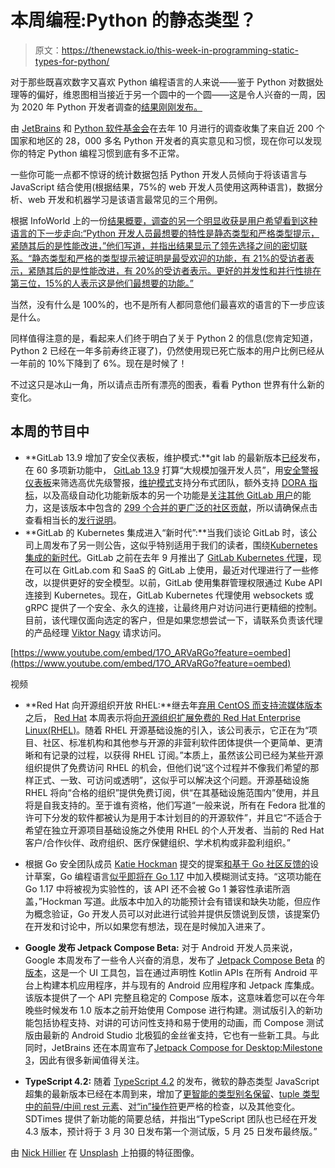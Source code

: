 # 本周编程:Python 的静态类型？

> 原文：<https://thenewstack.io/this-week-in-programming-static-types-for-python/>

对于那些既喜欢数字又喜欢 Python 编程语言的人来说——鉴于 Python 对数据处理等的偏好，维恩图相当接近于另一个圆中的一个圆——这是令人兴奋的一周，因为 2020 年 Python 开发者调查的[结果刚刚发布。](https://www.jetbrains.com/lp/python-developers-survey-2020/)

由 [JetBrains](https://www.jetbrains.com/) 和 [Python 软件基金会](https://www.python.org/psf/)在去年 10 月进行的调查收集了来自近 200 个国家和地区的 28，000 多名 Python 开发者的真实意见和习惯，现在你可以发现你的特定 Python 编程习惯到底有多不正常。

一些你可能一点都不惊讶的统计数据包括 Python 开发人员倾向于将该语言与 JavaScript 结合使用(根据结果，75%的 web 开发人员使用这两种语言)，数据分析、web 开发和机器学习是该语言最常见的三个用例。

根据 InfoWorld 上的一份[结果概要，调查的另一个明显收获是用户希望看到这种语言的下一步走向:“Python 开发人员最想要的特性是静态类型和严格类型提示，紧随其后的是性能改进，”他们写道，并指出结果显示了领先选择之间的密切联系。“静态类型和严格的类型提示被证明是最受欢迎的功能，有 21%的受访者表示，紧随其后的是性能改进，有 20%的受访者表示。更好的并发性和并行性排在第三位，15%的人表示这是他们最想要的功能。”](https://www.infoworld.com/article/3609589/python-developers-want-static-typing.html)

当然，没有什么是 100%的，也不是所有人都同意他们最喜欢的语言的下一步应该是什么。

同样值得注意的是，看起来人们终于明白了关于 Python 2 的信息(您肯定知道，Python 2 已经在一年多前寿终正寝了)，仍然使用现已死亡版本的用户比例已经从一年前的 10%下降到了 6%。现在是时候了！

不过这只是冰山一角，所以请点击所有漂亮的图表，看看 Python 世界有什么新的变化。

## 本周的节目中

*   **GitLab 13.9 增加了安全仪表板，维护模式:**git lab 的最新版本[已经](https://about.gitlab.com/?utm_content=inline-mention)发布，在 60 多项新功能中， [GitLab 13.9](https://about.gitlab.com/releases/2021/02/22/gitlab-13-9-released/) 打算“大规模加强开发人员”，用[安全警报仪表板](https://about.gitlab.com/releases/2021/02/22/gitlab-13-9-released/#security-alert-dashboard-for-container-network-policy-alerts)来筛选高优先级警报，[维护模式](https://about.gitlab.com/releases/2021/02/22/gitlab-13-9-released/#maintenance-mode)支持分布式团队，额外支持 [DORA 指标](https://gitlab.com/groups/gitlab-org/-/epics/4358)，以及高级自动化功能新版本的另一个功能是[关注其他 GitLab 用户](https://about.gitlab.com/releases/2021/02/22/gitlab-13-9-released/#follow-user-activity)的能力，这是该版本中包含的 [299 个合并的更广泛的社区贡献](https://gitlab.biterg.io/goto/937475d38035f496df3501c9b30af5ef)，所以请确保点击查看相当长的[发行说明](https://about.gitlab.com/releases/2021/02/22/gitlab-13-9-released/)。
*   **GitLab 的 Kubernetes 集成进入“新时代”:**当我们谈论 GitLab 时，该公司上周发布了另一则公告，这似乎特别适用于我们的读者，围绕[Kubernetes 集成的新时代](https://about.gitlab.com/blog/2021/02/22/gitlab-kubernetes-agent-on-gitlab-com/)。GitLab 之前在去年 9 月推出了 [GitLab Kubernetes 代理](https://docs.gitlab.com/ee/user/clusters/agent/)，现在可以在 GitLab.com 和 SaaS 的 GitLab 上使用，最近对代理进行了一些修改，以提供更好的安全模型。以前，GitLab 使用集群管理权限通过 Kube API 连接到 Kubernetes。现在，GitLab Kubernetes 代理使用 websockets 或 gRPC 提供了一个安全、永久的连接，让最终用户对访问进行更精细的控制。目前，该代理仅面向选定的客户，但是如果您想尝试一下，请联系负责该代理的产品经理 [Viktor Nagy](https://about.gitlab.com/company/team/#nagyv-gitlab) 请求访问。

[https://www.youtube.com/embed/17O_ARVaRGo?feature=oembed](https://www.youtube.com/embed/17O_ARVaRGo?feature=oembed)

视频

*   **Red Hat 向开源组织开放 RHEL:**继去年[弃用 CentOS 而支持流媒体版本](https://thenewstack.io/red-hat-deprecates-linux-centos-in-favor-of-a-streaming-edition/)之后， [Red Hat](https://www.openshift.com/try?utm_content=inline-mention) 本周表示将[向开源组织扩展免费的 Red Hat Enterprise Linux(RHEL)](https://www.redhat.com/en/blog/extending-no-cost-red-hat-enterprise-linux-open-source-organizations)。随着 RHEL 开源基础设施的引入，该公司表示，它正在为“项目、社区、标准机构和其他参与开源的非营利软件团体提供一个更简单、更清晰和有记录的过程，以获得 RHEL 订阅。”本质上，虽然该公司已经为某些开源组织提供了免费访问 RHEL 的机会，但他们说“这个过程并不像我们希望的那样正式、一致、可访问或透明”，这似乎可以解决这个问题。开源基础设施 RHEL 将向“合格的组织”提供免费订阅，供“在其基础设施范围内”使用，并且将是自我支持的。至于谁有资格，他们写道“一般来说，所有在 Fedora 批准的许可下分发的软件都被认为是用于本计划目的的开源软件”，并且它“不适合于希望在独立开源项目基础设施之外使用 RHEL 的个人开发者、当前的 Red Hat 客户/合作伙伴、政府组织、医疗保健组织、学术机构或非盈利组织。”
*   根据 Go 安全团队成员 [Katie Hockman](https://github.com/katiehockman) 提交的提案[和基于 Go 社区反馈的](https://golang.org/s/draft-fuzzing-design)设计草案，Go 编程语言[似乎即将在 Go 1.17](https://github.com/golang/go/issues/44551) 中加入模糊测试支持。“这项功能在 Go 1.17 中将被视为实验性的，该 API 还不会被 Go 1 兼容性承诺所涵盖，”Hockman 写道。此版本中加入的功能预计会有错误和缺失功能，但应作为概念验证，Go 开发人员可以对此进行试验并提供反馈说到反馈，该提案仍在开发和讨论中，所以如果您有想法，现在是时候加入进来了。

*   **Google 发布 Jetpack Compose Beta:** 对于 Android 开发人员来说，Google 本周发布了一些令人兴奋的消息，发布了 [Jetpack Compose Beta](https://developer.android.com/jetpack/compose) 的[版本](https://android-developers.googleblog.com/2021/02/announcing-jetpack-compose-beta.html)，这是一个 UI 工具包，旨在通过声明性 Kotlin APIs 在所有 Android 平台上构建本机应用程序，并与现有的 Android 应用程序和 Jetpack 库集成。该版本提供了一个 API 完整且稳定的 Compose 版本，这意味着您可以在今年晚些时候发布 1.0 版本之前开始使用 Compose 进行构建。测试版引入的新功能包括协程支持、对讲的可访问性支持和易于使用的动画，而 Compose 测试版由最新的 Android Studio 北极狐的金丝雀支持，它也有一些新工具。与此同时，JetBrains 还在本周宣布了[Jetpack Compose for Desktop:Milestone 3](https://blog.jetbrains.com/kotlin/2021/02/jetpack-compose-for-desktop-milestone-3-released/)，因此有很多新闻值得关注。
*   **TypeScript 4.2:** 随着 [TypeScript 4.2](https://devblogs.microsoft.com/typescript/announcing-typescript-4-2/) 的发布，微软的静态类型 JavaScript 超集的最新版本已经在本周到来，增加了[更智能的类型别名保留](https://devblogs.microsoft.com/typescript/announcing-typescript-4-2/#smarter-type-alias-preservation)、[tuple 类型中的前导/中间 rest 元素](https://devblogs.microsoft.com/typescript/announcing-typescript-4-2/#non-trailing-rests)、[对“in”操作符](https://devblogs.microsoft.com/typescript/announcing-typescript-4-2/#stricter-in-checks)更严格的检查，以及其他变化。SDTimes 提供了新功能的简要总结，并指出“TypeScript 团队也已经在开发 4.3 版本，预计将于 3 月 30 日发布第一个测试版，5 月 25 日发布最终版。”

由 [Nick Hillier](https://unsplash.com/@nhillier?utm_source=unsplash&utm_medium=referral&utm_content=creditCopyText) 在 [Unsplash](https://unsplash.com/s/photos/numbers?utm_source=unsplash&utm_medium=referral&utm_content=creditCopyText) 上拍摄的特征图像。

<svg xmlns:xlink="http://www.w3.org/1999/xlink" viewBox="0 0 68 31" version="1.1"><title>Group</title> <desc>Created with Sketch.</desc></svg>